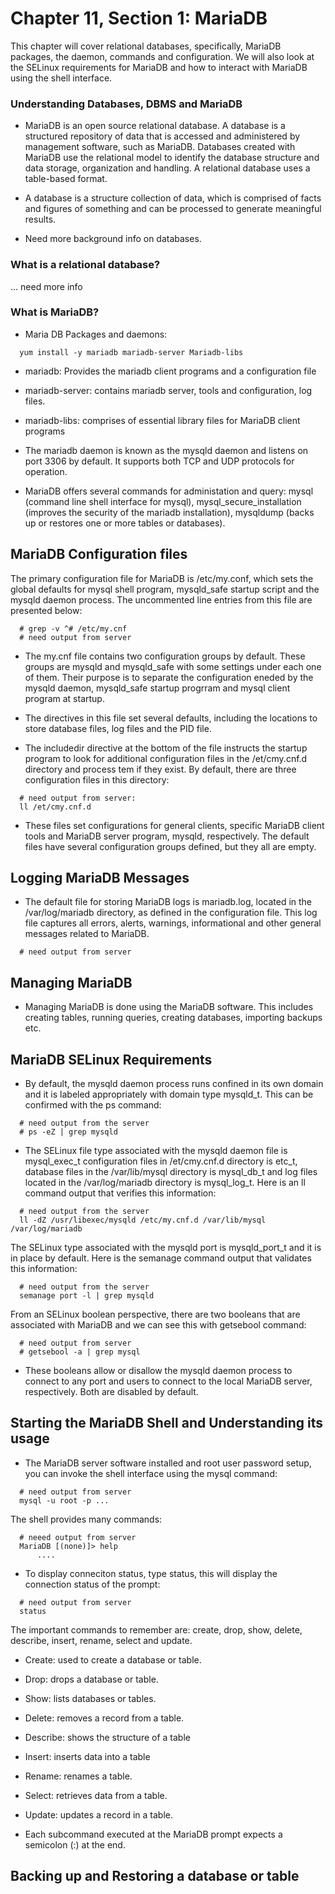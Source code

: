 # Chapter 11, Section 1: MariaDB

This chapter will cover relational databases, specifically, MariaDB packages, the daemon, commands and configuration. We will also look at the SELinux requirements for MariaDB and how to interact with MariaDB using the shell interface.

### Understanding Databases, DBMS and MariaDB

- MariaDB is an open source relational database. A database is a structured repository of data that is accessed and administered by management software, such as MariaDB. Databases created with MariaDB use the relational model to identify the database structure and data storage, organization and handling. A relational database uses a table-based format.

- A database is a structure collection of data, which is comprised of facts and figures of something and can be processed to generate meaningful results.

- Need more background info on databases.

### What is a relational database?

... need more info

### What is MariaDB?

- Maria DB Packages and daemons:

```
  yum install -y mariadb mariadb-server Mariadb-libs
```

- mariadb: Provides the mariadb client programs and a configuration file
- mariadb-server: contains mariadb server, tools and configuration, log files.
- mariadb-libs: comprises of essential library files for MariaDB client programs

- The mariadb daemon is known as the mysqld daemon and listens on port 3306 by default. It supports both TCP and UDP protocols for operation.

- MariaDB offers several commands for administation and query: mysql (command line shell interface for mysql), mysql_secure_installation (improves the security of the mariadb installation), mysqldump (backs up or restores one or more tables or databases).

## MariaDB Configuration files

The primary configuration file for MariaDB is /etc/my.conf, which sets the global defaults for mysql shell program, mysqld_safe startup script and the mysqld daemon process. The uncommented line entries from this file are presented below:

```
  # grep -v ^# /etc/my.cnf
  # need output from server
```

- The my.cnf file contains two configuration groups by default. These groups are mysqld and mysqld_safe with some settings under each one of them. Their purpose is to separate the configuration eneded by the mysqld daemon, mysqld_safe startup progrram and mysql client program at startup.

- The directives in this file set several defaults, including the locations to store database files, log files and the PID file.

- The includedir directive at the bottom of the file instructs the startup program to look for additional configuration files in the /et/cmy.cnf.d directory and process tem if they exist. By default, there are three configuration files in this directory:

```
  # need output from server:
  ll /et/cmy.cnf.d
```

- These files set configurations for general clients, specific MariaDB client tools and MariaDB server program, mysqld, respectively. The default files have several configuration groups defined, but they all are empty.

## Logging MariaDB Messages

- The default file for storing MariaDB logs is mariadb.log, located in the /var/log/mariadb directory, as defined in the configuration file. This log file captures all errors, alerts, warnings, informational and other general messages related to MariaDB.

```
  # need output from server
```

## Managing MariaDB

- Managing MariaDB is done using the MariaDB software. This includes creating tables, running queries, creating databases, importing backups etc.

## MariaDB SELinux Requirements

- By default, the mysqld daemon process runs confined in its own domain and it is labeled appropriately with domain type mysqld_t. This can be confirmed with the ps command:

```
  # need output from the server
  # ps -eZ | grep mysqld
```

- The SELinux file type associated with the mysqld daemon file is mysql_exec_t configuration files in /et/cmy.cnf.d directory is etc_t, database files in the /var/lib/mysql directory is mysql_db_t and log files located in the /var/log/mariadb directory is mysql_log_t. Here is an ll command output that verifies this information:

```
  # need output from the server
  ll -dZ /usr/libexec/mysqld /etc/my.cnf.d /var/lib/mysql /var/log/mariadb
```

The SELinux type associated with the mysqld port is mysqld_port_t and it is in place by default. Here is the semanage command output that validates this information:

```
  # need output from the server
  semanage port -l | grep mysqld
```

From an SELinux boolean perspective, there are two booleans that are associated with MariaDB and we can see this with getsebool command:

```
  # need output from server
  # getsebool -a | grep mysql
```

- These booleans allow or disallow the mysqld daemon process to connect to any port and users to connect to the local MariaDB server, respectively. Both are disabled by default.

## Starting the MariaDB Shell and Understanding its usage

- The MariaDB server software installed and root user password setup, you can invoke the shell interface using the mysql command:

```
  # need output from server
  mysql -u root -p ...
```

The shell provides many commands:

```
  # neeed output from server
  MariaDB [(none)]> help
      ....
```

- To display conneciton status, type status, this will display the connection status of the prompt:

```
  # need output from server
  status
```

The important commands to remember are: create, drop, show, delete, describe, insert, rename, select and update.
- Create: used to create a database or table.
- Drop: drops a database or table.
- Show: lists databases or tables.
- Delete: removes a record from a table.
- Describe: shows the structure of a table
- Insert: inserts data into a table
- Rename: renames a table.
- Select: retrieves data from a table.
- Update: updates a record in a table.

- Each subcommand executed at the MariaDB prompt expects a semicolon (:) at the end.

## Backing up and Restoring a database or table
